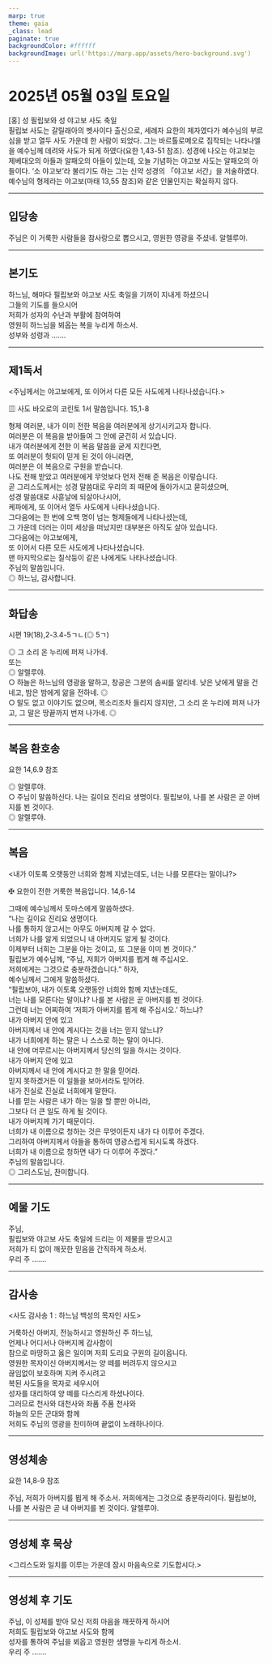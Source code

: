 ```yaml
---
marp: true
theme: gaia
_class: lead
paginate: true
backgroundColor: #ffffff
backgroundImage: url('https://marp.app/assets/hero-background.svg')
---
```


# 2025년 05월 03일 토요일

[홍] 성 필립보와 성 야고보 사도 축일  
필립보 사도는 갈릴래아의 벳사이다 출신으로, 세례자 요한의 제자였다가 예수님의 부르심을 받고 열두 사도 가운데 한 사람이 되었다. 그는 바르톨로메오로 짐작되는 나타나엘을 예수님께 데려와 사도가 되게 하였다(요한 1,43-51 참조).
성경에 나오는 야고보는 제베대오의 아들과 알패오의 아들이 있는데, 오늘 기념하는 야고보 사도는 알패오의 아들이다. ‘소 야고보’라 불리기도 하는 그는 신약 성경의 「야고보 서간」을 저술하였다. 예수님의 형제라는 야고보(마태 13,55 참조)와 같은 인물인지는 확실하지 않다.




---

## 입당송

주님은 이 거룩한 사람들을 참사랑으로 뽑으시고, 영원한 영광을 주셨네. 알렐루야.  
  


---

## 본기도

하느님, 해마다 필립보와 야고보 사도 축일을 기꺼이 지내게 하셨으니  
그들의 기도를 들으시어  
저희가 성자의 수난과 부활에 참여하여  
영원히 하느님을 뵈옵는 복을 누리게 하소서.  
성부와 성령과 …….  
  


---

## 제1독서

<주님께서는 야고보에게, 또 이어서 다른 모든 사도에게 나타나셨습니다.>

▥ 사도 바오로의 코린토 1서 말씀입니다. 15,1-8

형제 여러분, 내가 이미 전한 복음을 여러분에게 상기시키고자 합니다.  
여러분은 이 복음을 받아들여 그 안에 굳건히 서 있습니다.  
내가 여러분에게 전한 이 복음 말씀을 굳게 지킨다면,  
또 여러분이 헛되이 믿게 된 것이 아니라면,  
여러분은 이 복음으로 구원을 받습니다.  
나도 전해 받았고 여러분에게 무엇보다 먼저 전해 준 복음은 이렇습니다.  
곧 그리스도께서는 성경 말씀대로 우리의 죄 때문에 돌아가시고 묻히셨으며,  
성경 말씀대로 사흗날에 되살아나시어,  
케파에게, 또 이어서 열두 사도에게 나타나셨습니다.  
그다음에는 한 번에 오백 명이 넘는 형제들에게 나타나셨는데,  
그 가운데 더러는 이미 세상을 떠났지만 대부분은 아직도 살아 있습니다.  
그다음에는 야고보에게,  
또 이어서 다른 모든 사도에게 나타나셨습니다.  
맨 마지막으로는 칠삭둥이 같은 나에게도 나타나셨습니다.  
주님의 말씀입니다.  
◎ 하느님, 감사합니다.  
  


---

## 화답송

시편 19(18),2-3.4-5ㄱㄴ(◎ 5ㄱ)

◎ 그 소리 온 누리에 퍼져 나가네.  
또는  
◎ 알렐루야.  
○ 하늘은 하느님의 영광을 말하고, 창공은 그분의 솜씨를 알리네. 낮은 낮에게 말을 건네고, 밤은 밤에게 앎을 전하네. ◎  
○ 말도 없고 이야기도 없으며, 목소리조차 들리지 않지만, 그 소리 온 누리에 퍼져 나가고, 그 말은 땅끝까지 번져 나가네. ◎  
  


---

## 복음 환호송

요한 14,6.9 참조

◎ 알렐루야.  
○ 주님이 말씀하신다. 나는 길이요 진리요 생명이다. 필립보야, 나를 본 사람은 곧 아버지를 뵌 것이다.  
◎ 알렐루야.  
  


---

## 복음

<내가 이토록 오랫동안 너희와 함께 지냈는데도, 너는 나를 모른다는 말이냐?>

✠ 요한이 전한 거룩한 복음입니다. 14,6-14

그때에 예수님께서 토마스에게 말씀하셨다.  
“나는 길이요 진리요 생명이다.  
나를 통하지 않고서는 아무도 아버지께 갈 수 없다.  
너희가 나를 알게 되었으니 내 아버지도 알게 될 것이다.  
이제부터 너희는 그분을 아는 것이고, 또 그분을 이미 뵌 것이다.”  
필립보가 예수님께, “주님, 저희가 아버지를 뵙게 해 주십시오.  
저희에게는 그것으로 충분하겠습니다.” 하자,  
예수님께서 그에게 말씀하셨다.  
“필립보야, 내가 이토록 오랫동안 너희와 함께 지냈는데도,  
너는 나를 모른다는 말이냐? 나를 본 사람은 곧 아버지를 뵌 것이다.  
그런데 너는 어찌하여 ‘저희가 아버지를 뵙게 해 주십시오.’ 하느냐?  
내가 아버지 안에 있고  
아버지께서 내 안에 계시다는 것을 너는 믿지 않느냐?  
내가 너희에게 하는 말은 나 스스로 하는 말이 아니다.  
내 안에 머무르시는 아버지께서 당신의 일을 하시는 것이다.  
내가 아버지 안에 있고  
아버지께서 내 안에 계시다고 한 말을 믿어라.  
믿지 못하겠거든 이 일들을 보아서라도 믿어라.  
내가 진실로 진실로 너희에게 말한다.  
나를 믿는 사람은 내가 하는 일을 할 뿐만 아니라,  
그보다 더 큰 일도 하게 될 것이다.  
내가 아버지께 가기 때문이다.  
너희가 내 이름으로 청하는 것은 무엇이든지 내가 다 이루어 주겠다.  
그리하여 아버지께서 아들을 통하여 영광스럽게 되시도록 하겠다.  
너희가 내 이름으로 청하면 내가 다 이루어 주겠다.”  
주님의 말씀입니다.  
◎ 그리스도님, 찬미합니다.  
  


---

## 예물 기도

주님,  
필립보와 야고보 사도 축일에 드리는 이 제물을 받으시고  
저희가 티 없이 깨끗한 믿음을 간직하게 하소서.  
우리 주 …….  
  


---

## 감사송

<사도 감사송 1 : 하느님 백성의 목자인 사도>

거룩하신 아버지, 전능하시고 영원하신 주 하느님,  
언제나 어디서나 아버지께 감사함이  
참으로 마땅하고 옳은 일이며 저희 도리요 구원의 길이옵니다.  
영원한 목자이신 아버지께서는 양 떼를 버려두지 않으시고  
끊임없이 보호하며 지켜 주시려고  
복된 사도들을 목자로 세우시어  
성자를 대리하여 양 떼를 다스리게 하셨나이다.  
그러므로 천사와 대천사와 좌품 주품 천사와  
하늘의 모든 군대와 함께  
저희도 주님의 영광을 찬미하며 끝없이 노래하나이다.  
  


---

## 영성체송

요한 14,8-9 참조

주님, 저희가 아버지를 뵙게 해 주소서. 저희에게는 그것으로 충분하리이다. 필립보야, 나를 본 사람은 곧 내 아버지를 뵌 것이다. 알렐루야.  
  


---

## 영성체 후 묵상

<그리스도와 일치를 이루는 가운데 잠시 마음속으로 기도합시다.>  


---

## 영성체 후 기도

주님, 이 성체를 받아 모신 저희 마음을 깨끗하게 하시어  
저희도 필립보와 야고보 사도와 함께  
성자를 통하여 주님을 뵈옵고 영원한 생명을 누리게 하소서.  
우리 주 …….